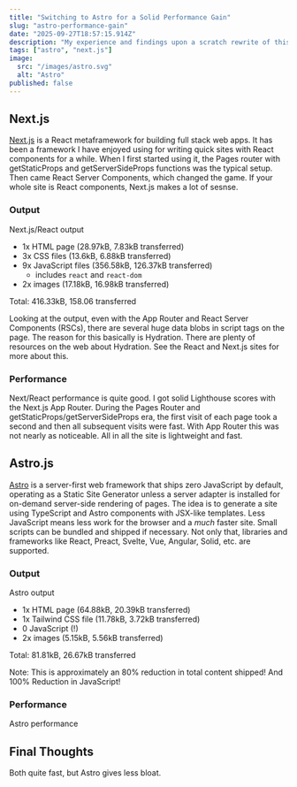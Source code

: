```yaml
---
title: "Switching to Astro for a Solid Performance Gain"
slug: "astro-performance-gain"
date: "2025-09-27T18:57:15.914Z"
description: "My experience and findings upon a scratch rewrite of this previously Next.js website in Astro"
tags: ["astro", "next.js"]
image:
  src: "/images/astro.svg"
  alt: "Astro"
published: false
---
```


## Next.js

[Next.js](https://nextjs.org) is a React metaframework for building full stack web apps. It has been a framework I have enjoyed using for writing quick sites with React components for a while. When I first started using it, the Pages router with getStaticProps and getServerSideProps functions was the typical setup. Then came React Server Components, which changed the game. If your whole site is React components, Next.js makes a lot of sesnse.

### Output

Next.js/React output

- 1x HTML page (28.97kB, 7.83kB transferred)
- 3x CSS files (13.6kB, 6.88kB transferred)
- 9x JavaScript files (356.58kB, 126.37kB transferred)
  - includes `react` and `react-dom`
- 2x images (17.18kB, 16.98kB transferred)

Total: 416.33kB, 158.06 transferred

Looking at the output, even with the App Router and React Server Components (RSCs), there are several huge data blobs in script tags on the page. The reason for this basically is Hydration. There are plenty of resources on the web about Hydration. See the React and Next.js sites for more about this.

### Performance

Next/React performance is quite good. I got solid Lighthouse scores with the Next.js App Router. During the Pages Router and getStaticProps/getServerSideProps era, the first visit of each page took a second and then all subsequent visits were fast. With App Router this was not nearly as noticeable. All in all the site is lightweight and fast.

## Astro.js

[Astro](https://astro.build) is a server-first web framework that ships zero JavaScript by default, operating as a Static Site Generator unless a server adapter is installed for on-demand server-side rendering of pages. The idea is to generate a site using TypeScript and Astro components with JSX-like templates. Less JavaScript means less work for the browser and a _much_ faster site. Small scripts can be bundled and shipped if necessary. Not only that, libraries and frameworks like React, Preact, Svelte, Vue, Angular, Solid, etc. are supported.

### Output

Astro output

- 1x HTML page (64.88kB, 20.39kB transferred)
- 1x Tailwind CSS file (11.78kB, 3.72kB transferred)
- 0 JavaScript (!)
- 2x images (5.15kB, 5.56kB transferred)

Total: 81.81kB, 26.67kB transferred

Note: This is approximately an 80% reduction in total content shipped! And 100% Reduction in JavaScript!

### Performance

Astro performance

## Final Thoughts

Both quite fast, but Astro gives less bloat.
